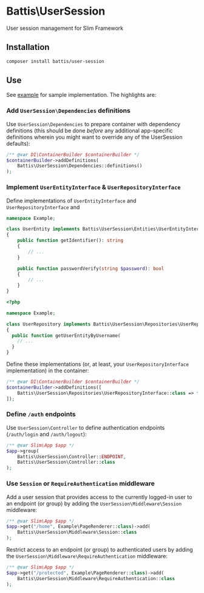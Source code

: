 # Battis\UserSession

User session management for Slim Framework

## Installation

```bash
composer install battis/user-session
```

## Use

See [example](example) for sample implementation. The highlights are:

### Add `UserSession\Dependencies` definitions

Use `UserSession\Dependencies` to prepare container with dependency definitions (this should be done _before_ any additional app-specific definitions wherein you might want to override any of the UserSession defaults):

```php
/** @var DI\ContainerBuilder $containerBuilder */
$containerBuilder->addDefinitions(
    Battis\UserSession\Dependencies::definitions()
);
```

### Implement `UserEntityInterface` & `UserRepositoryInterface`

Define implementations of `UserEntityInterface` and `UserRepositoryInterface` and

```php
namespace Example;

class UserEntity implements Battis\UserSession\Entities\UserEntityInterface
{
    public function getIdentifier(): string
    {
        // ...
    }

    public function passwordVerify(string $password): bool
    {
        // ...
    }
}
```

```php
<?php

namespace Example;

class UserRepository implements Battis\UserSession\Repositories\UserRepositoryInterface
{
  public function getUserEntityByUsername(
    // ...
  }
}
```

Define these implementations (or, at least, your `UserRepositoryInterface` implementation) in the container:

```php
/** @var DI\ContainerBuilder $containerBuilder */
$containerBuilder->addDefinitions([
    Battis\UserSession\Repositories\UserRepositoryInterface::class => fn() => new Example\UserRepository(),
]);
```

### Define `/auth` endpoints

Use `UserSession\Controller` to define authentication endpoints (`/auth/login` and `/auth/logout`):

```php
/** @var Slim\App $app */
$app->group(
    Battis\UserSession\Controller::ENDPOINT,
    Battis\UserSession\Controller::class
);
```

### Use `Session` or `RequireAuthentication` middleware

Add a user session that provides access to the currently logged-in user to an endpoint (or group) by adding the `UserSession\Middleware\Session` middleware:

```php
/** @var Slim\App $app */
$app->get("/home", Example\PageRenderer::class)->add(
    Battis\UserSession\Middleware\Session::class
);
```

Restrict access to an endpoint (or group) to authenticated users by adding the `UserSession\Middleware\RequireAuthentication` middleware:

```php
/** @var Slim\App $app */
$app->get("/protected", Example\PageRenderer::class)->add(
    Battis\UserSession\Middleware\RequireAuthentication::class
);
```
